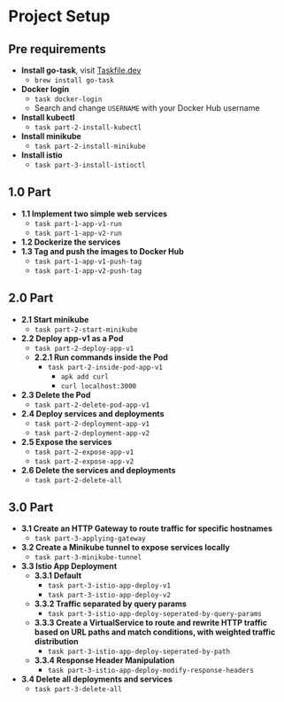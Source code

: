 # Project Setup

## Pre requirements
* **Install go-task**, visit [Taskfile.dev](https://taskfile.dev/)
    * `brew install go-task`
* **Docker login**
    * `task docker-login`
    * Search and change `USERNAME` with your Docker Hub username
* **Install kubectl**
    * `task part-2-install-kubectl`
* **Install minikube**
    * `task part-2-install-minikube`
* **Install istio**
    * `task part-3-install-istioctl`

## 1.0 Part
* **1.1 Implement two simple web services**
    * `task part-1-app-v1-run`
    * `task part-1-app-v2-run`
* **1.2 Dockerize the services**
* **1.3 Tag and push the images to Docker Hub**
    * `task part-1-app-v1-push-tag`
    * `task part-1-app-v2-push-tag`

## 2.0 Part
* **2.1 Start minikube**
    * `task part-2-start-minikube`
* **2.2 Deploy app-v1 as a Pod**
    * `task part-2-deploy-app-v1`
    * **2.2.1 Run commands inside the Pod**
        * `task part-2-inside-pod-app-v1`
            * `apk add curl`
            * `curl localhost:3000`
* **2.3 Delete the Pod**
    * `task part-2-delete-pod-app-v1`
* **2.4 Deploy services and deployments**
    * `task part-2-deployment-app-v1`
    * `task part-2-deployment-app-v2`
* **2.5 Expose the services**
    * `task part-2-expose-app-v1`
    * `task part-2-expose-app-v2`
* **2.6 Delete the services and deployments**
    * `task part-2-delete-all`

## 3.0 Part
* **3.1 Create an HTTP Gateway to route traffic for specific hostnames**
    * `task part-3-applying-gateway`
* **3.2 Create a Minikube tunnel to expose services locally**
    * `task part-3-minikube-tunnel`
* **3.3 Istio App Deployment**
    * **3.3.1 Default**
        * `task part-3-istio-app-deploy-v1`
        * `task part-3-istio-app-deploy-v2`
    * **3.3.2 Traffic separated by query params**
        * `task part-3-istio-app-deploy-seperated-by-query-params`
    * **3.3.3 Create a VirtualService to route and rewrite HTTP traffic based on URL paths and match conditions, with weighted traffic distribution**
        * `task part-3-istio-app-deploy-seperated-by-path`
    * **3.3.4 Response Header Manipulation**
        * `task part-3-istio-app-deploy-modify-response-headers`
* **3.4 Delete all deployments and services**
    * `task part-3-delete-all`